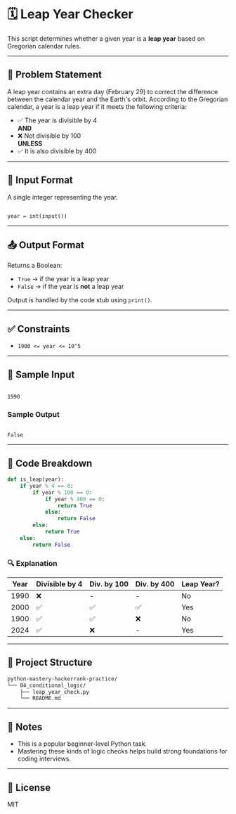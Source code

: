 # 🗓️ Leap Year Checker

This script determines whether a given year is a **leap year** based on Gregorian calendar rules.

---

## 🧠 Problem Statement

A leap year contains an extra day (February 29) to correct the difference between the calendar year and the Earth's orbit. According to the Gregorian calendar, a year is a leap year if it meets the following criteria:

- ✅ The year is divisible by 4  
  **AND**
- ❌ Not divisible by 100  
  **UNLESS**
- ✅ It is also divisible by 400

---

## 🧾 Input Format

A single integer representing the year.

```

year = int(input())

```

---

## 📤 Output Format

Returns a Boolean:

- `True` → if the year is a leap year  
- `False` → if the year is **not** a leap year

Output is handled by the code stub using `print()`.

---

## ✅ Constraints

- `1900 <= year <= 10^5`

---

## 🧪 Sample Input

```

1990

```

### Sample Output

```

False

````

---

## 🧱 Code Breakdown

```python
def is_leap(year):
    if year % 4 == 0:
        if year % 100 == 0:
            if year % 400 == 0:
                return True
            else:
                return False
        else:
            return True
    else:
        return False
````

### 🔍 Explanation

| Year | Divisible by 4 | Div. by 100 | Div. by 400 | Leap Year? |
| ---- | -------------- | ----------- | ----------- | ---------- |
| 1990 | ❌              | -           | -           | No         |
| 2000 | ✅              | ✅           | ✅           | Yes        |
| 1900 | ✅              | ✅           | ❌           | No         |
| 2024 | ✅              | ❌           | -           | Yes        |

---

## 📁 Project Structure

```bash
python-mastery-hackerrank-practice/
└── 04_conditional_logic/
    ├── leap_year_check.py
    └── README.md
```

---

## 🙌 Notes

* This is a popular beginner-level Python task.
* Mastering these kinds of logic checks helps build strong foundations for coding interviews.

---

## 🔐 License

MIT

```



